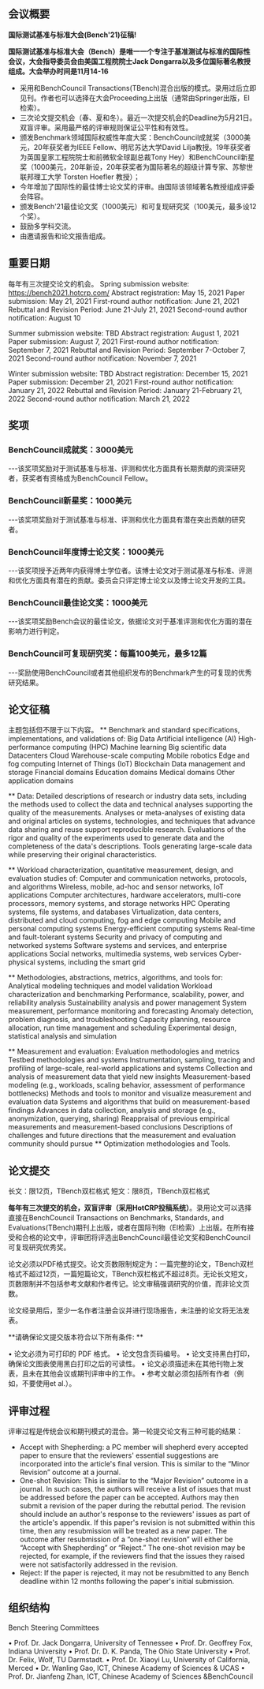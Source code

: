 
## 会议概要
**国际测试基准与标准大会(Bench'21)征稿!**

**国际测试基准与标准大会（Bench）是唯一一个专注于基准测试与标准的国际性会议，大会指导委员会由美国工程院院士Jack Dongarra以及多位国际著名教授组成。大会举办时间是11月14-16**

- 采用和BenchCouncil Transactions(TBench)混合出版的模式。录用过后立即见刊。作者也可以选择在大会Proceeding上出版（通常由Springer出版，EI检索）。
- 三次论文提交机会（春、夏和冬）。最近一次提交机会的Deadline为5月21日。双盲评审。采用最严格的评审规则保证公平性和有效性。
- 颁发Benchmark领域国际权威性年度大奖：BenchCouncil成就奖（3000美元，20年获奖者为IEEE Fellow、明尼苏达大学David Lilja教授。19年获奖者为英国皇家工程院院士和前微软全球副总裁Tony Hey）和BenchCouncil新星奖（1000美元，20年新设，20年获奖者为国际著名的超级计算专家、苏黎世联邦理工大学 Torsten Hoefler 教授）；
- 今年增加了国际性的最佳博士论文奖的评审。由国际该领域著名教授组成评委会阵容。
- 颁发Bench'21最佳论文奖（1000美元）和可复现研究奖（100美元，最多设12个奖）。
- 鼓励多学科交流。
- 由邀请报告和论文报告组成。

## 重要日期
每年有三次提交论文的机会。
Spring submission website:  https://bench2021.hotcrp.com/ 
Abstract registration: May 15, 2021
Paper submission: May 21, 2021
First-round author notification: June 21, 2021
Rebuttal and Revision Period: June 21-July 21, 2021 
Second-round author notification: August 10
 
Summer submission website: TBD
Abstract registration: August 1, 2021
Paper submission: August 7, 2021
First-round author notification: September 7, 2021
Rebuttal and Revision Period: September 7-October 7, 2021 
Second-round author notification: November 7, 2021
 
Winter submission website: TBD
Abstract registration: December 15, 2021
Paper submission: December 21, 2021
First-round author notification: January 21, 2022
Rebuttal and Revision Period: January 21-February 21, 2022
Second-round author notification: March 21, 2022

## 奖项
### BenchCouncil成就奖：3000美元
---该奖项奖励对于测试基准与标准、评测和优化方面具有长期贡献的资深研究者，获奖者有资格成为BenchCouncil Fellow。 

### BenchCouncil新星奖：1000美元
---该奖项奖励对于测试基准与标准、评测和优化方面具有潜在突出贡献的研究者。

### BenchCouncil年度博士论文奖：1000美元
---该奖项授予近两年内获得博士学位者。该博士论文对于测试基准与标准、评测和优化方面具有潜在的贡献。委员会只评定博士论文以及博士论文开发的工具。
 
### BenchCouncil最佳论文奖：1000美元
---该奖项奖励Bench会议的最佳论文，依据论文对于基准评测和优化方面的潜在影响力进行判定。
 
### BenchCouncil可复现研究奖：每篇100美元，最多12篇
---奖励使用BenchCouncil或者其他组织发布的Benchmark产生的可复现的优秀研究结果。

## 论文征稿
主题包括但不限于以下内容。
** Benchmark and standard specifications, implementations, and validations of:
Big Data
Artificial intelligence (AI)
High-performance computing (HPC)
Machine learning
Big scientific data
Datacenters
Cloud
Warehouse-scale computing
Mobile robotics
Edge and fog computing
Internet of Things (IoT)
Blockchain
Data management and storage 
Financial domains
Education domains
Medical domains
Other application domains

** Data:
Detailed descriptions of research or industry data sets, including the methods used to collect the data and technical analyses supporting the quality of the measurements.
Analyses or meta-analyses of existing data and original articles on systems, technologies, and techniques that advance data sharing and reuse support reproducible research.
Evaluations of the rigor and quality of the experiments used to generate data and the completeness of the data's descriptions.
Tools generating large-scale data while preserving their original characteristics.

** Workload characterization, quantitative measurement, design, and evaluation studies of:
Computer and communication networks, protocols, and algorithms
Wireless, mobile, ad-hoc and sensor networks, IoT applications
Computer architectures, hardware accelerators, multi-core processors, memory systems, and storage networks
HPC
Operating systems, file systems, and databases
Virtualization, data centers, distributed and cloud computing, fog and edge computing
Mobile and personal computing systems
Energy-efficient computing systems
Real-time and fault-tolerant systems
Security and privacy of computing and networked systems
Software systems and services, and enterprise applications
Social networks, multimedia systems, web services
Cyber-physical systems, including the smart grid

** Methodologies, abstractions, metrics, algorithms, and tools for:
Analytical modeling techniques and model validation
Workload characterization and benchmarking
Performance, scalability, power, and reliability analysis
Sustainability analysis and power management
System measurement, performance monitoring and forecasting
Anomaly detection, problem diagnosis, and troubleshooting
Capacity planning, resource allocation, run time management and scheduling
Experimental design, statistical analysis and simulation

** Measurement and evaluation:
Evaluation methodologies and metrics
Testbed methodologies and systems
Instrumentation, sampling, tracing and profiling of large-scale, real-world applications and systems
Collection and analysis of measurement data that yield new insights
Measurement-based modeling (e.g., workloads, scaling behavior, assessment of performance bottlenecks)
Methods and tools to monitor and visualize measurement and evaluation data
Systems and algorithms that build on measurement-based findings
Advances in data collection, analysis and storage (e.g., anonymization, querying, sharing)
Reappraisal of previous empirical measurements and measurement-based conclusions
Descriptions of challenges and future directions that the measurement and evaluation community should pursue
** Optimization methodologies and Tools.

## 论文提交
长文：限12页，TBench双栏格式
短文：限8页，TBench双栏格式
 
**每年有三次提交的机会，双盲评审（采用HotCRP投稿系统）**。录用论文可以选择直接在BenchCouncil Transactions on Benchmarks, Standards, and Evaluations(TBench)期刊上出版，或者在国际刊物（EI检索）上出版。在所有接受和合格的论文中，评审团将评选出BenchCouncil最佳论文奖和BenchCouncil可复现研究优秀奖。

论文必须以PDF格式提交。论文页数限制规定为：一篇完整的论文，TBench双栏格式不超过12页，一篇短篇论文，TBench双栏格式不超过8页。无论长文短文，页数限制并不包括参考文献和作者传记。论文审稿强调研究的价值，而非论文页数。

论文经录用后，至少一名作者注册会议并进行现场报告，未注册的论文将无法发表。

**请确保论文提交版本符合以下所有条件: **

• 论文必须为可打印的 PDF 格式。
• 论文包含页码编号。
• 论文支持黑白打印，确保论文图表使用黑白打印之后的可读性。
• 论文必须描述未在其他刊物上发表，且未在其他会议或期刊评审中的工作。
• 参考文献必须包括所有作者（例如，不要使用et al.）。

## 评审过程
评审过程是传统会议和期刊模式的混合。第一轮提交论文有三种可能的结果：

- Accept with Shepherding: a PC member will shepherd every accepted paper to ensure that the reviewers' essential suggestions are incorporated into the article's final version. This is similar to the “Minor Revision” outcome at a journal.
- One-shot Revision: This is similar to the “Major Revision” outcome in a journal. In such cases, the authors will receive a list of issues that must be addressed before the paper can be accepted. Authors may then submit a revision of the paper during the rebuttal period. The revision should include an author's response to the reviewers' issues as part of the article's appendix. If this paper's revision is not submitted within this time, then any resubmission will be treated as a new paper. The outcome after resubmission of a “one-shot revision” will either be “Accept with Shepherding” or “Reject.” The one-shot revision may be rejected, for example, if the reviewers find that the issues they raised were not satisfactorily addressed in the revision.
- Reject: If the paper is rejected, it may not be resubmitted to any Bench deadline within 12 months following the paper's initial submission.

## 组织结构
Bench Steering Committees
 
• Prof. Dr. Jack Dongarra, University of Tennessee
• Prof. Dr. Geoffrey Fox, Indiana University
• Prof. Dr. D. K. Panda, The Ohio State University
• Prof. Dr. Felix, Wolf, TU Darmstadt.
• Prof. Dr. Xiaoyi Lu, University of California, Merced
• Dr. Wanling Gao, ICT, Chinese Academy of Sciences & UCAS
• Prof. Dr. Jianfeng Zhan, ICT, Chinese Academy of Sciences &BenchCouncil 
